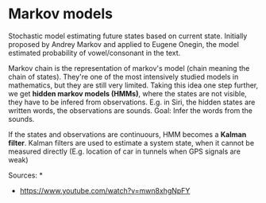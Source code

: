 # Markov models

Stochastic model estimating future states based on current state. Initially proposed by Andrey Markov and applied to Eugene Onegin, the model estimated probability of vowel/consonant in the text. 

Markov chain is the representation of markov's model (chain meaning the chain of states). They're one of the most intensively studied models in mathematics, but they are still very limited. Taking this idea one step further, we get **hidden markov models (HMMs)**, where the states are not visible, they have to be infered from observations. E.g. in Siri, the hidden states are written words, the observations are sounds. Goal: Infer the words from the sounds.

If the states and observations are continuours, HMM becomes a **Kalman filter**. Kalman filters are used to estimate a system state, when it cannot be measured directly (E.g. location of car in tunnels when GPS signals are weak)

Sources:
* 
* https://www.youtube.com/watch?v=mwn8xhgNpFY